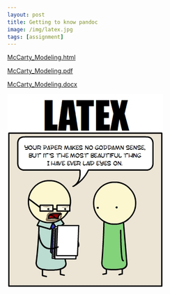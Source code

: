 ```yaml
---
layout: post
title: Getting to know pandoc
image: /img/latex.jpg
tags: [assignment]
---
```




[McCarty_Modeling.html](/files/McCarty_Modeling.html)

[McCarty_Modeling.pdf](/files/McCarty_Modeling.pdf)

[McCarty_Modeling.docx](/files/McCarty_Modeling.docx)

![LaTeX](/img/latex.jpg "latex")


